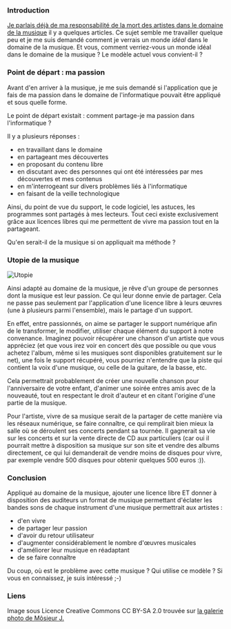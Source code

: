### Introduction

[Je parlais déjà de ma responsabilité de la mort des artistes dans le domaine de la musique](${BASE_URL}/archives/2012/09/27/je_suis_responsable_de_la_mort_des_artistes_dans_le_domaine_de_la_musique/index.html "Lire l'article de Blanko sur la mort des artistes") il y a quelques articles. Ce sujet semble me travailler quelque peu et je me suis demandé comment je verrais un monde *idéal* dans le domaine de la musique. Et vous, comment verriez-vous un monde idéal dans le domaine de la musique ? Le modèle actuel vous convient-il ?

### Point de départ : ma passion

Avant d'en arriver à la musique, je me suis demandé si l'application que je fais de ma passion dans le domaine de l'informatique pouvait être appliqué et sous quelle forme.

Le point de départ existait : comment partage-je ma passion dans l'informatique ?

Il y a plusieurs réponses : 

  * en travaillant dans le domaine
  * en partageant mes découvertes
  * en proposant du contenu libre
  * en discutant avec des personnes qui ont été intéressées par mes découvertes et mes contenus
  * en m'interrogeant sur divers problèmes liés à l'informatique
  * en faisant de la veille technologique

Ainsi, du point de vue du support, le code logiciel, les astuces, les programmes sont partagés à mes lecteurs. Tout ceci existe exclusivement grâce aux licences libres qui me permettent de vivre ma passion tout en la partageant.

Qu'en serait-il de la musique si on appliquait ma méthode ?

### Utopie de la musique

![Utopie](${BASE_URL}/images/musique/utopie.jpg "Dessin de l'utopie")

Ainsi adapté au domaine de la musique, je rêve d'un groupe de personnes dont la musique est leur passion. Ce qui leur donne envie de partager. Cela ne passe pas seulement par l'application d'une licence libre à leurs œuvres (une à plusieurs parmi l'ensemble), mais le partage d'un support.

En effet, entre passionnés, on aime se partager le support numérique afin de le transformer, le modifier, utiliser chaque élément du support à notre convenance. Imaginez pouvoir récupérer une chanson d'un artiste que vous appréciez (et que vous irez voir en concert dès que possible ou que vous achetez l'album, même si les musiques sont disponibles gratuitement sur le net), une fois le support récupéré, vous pourriez n'entendre que la piste qui contient la voix d'une musique, ou celle de la guitare, de la basse, etc.

Cela permettrait probablement de créer une nouvelle chanson pour l'anniversaire de votre enfant, d'animer une soirée entres amis avec de la nouveauté, tout en respectant le droit d'auteur et en citant l'origine d'une partie de la musique.

Pour l'artiste, vivre de sa musique serait de la partager de cette manière via les réseaux numérique, se faire connaître, ce qui remplirait bien mieux la salle où se déroulent ses concerts pendant sa tournée. Il gagnerait sa vie sur les concerts et sur la vente directe de CD aux particuliers (car oui il pourrait mettre à disposition sa musique sur son site et vendre des albums directement, ce qui lui demanderait de vendre moins de disques pour vivre, par exemple vendre 500 disques pour obtenir quelques 500 euros :)).

### Conclusion

Appliqué au domaine de la musique, ajouter une licence libre ET donner à disposition des auditeurs un format de musique permettant d'éclater les bandes sons de chaque instrument d'une musique permettrait aux artistes : 

  * d'en vivre
  * de partager leur passion
  * d'avoir du retour utilisateur
  * d'augmenter considérablement le nombre d'œuvres musicales
  * d'améliorer leur musique en réadaptant
  * de se faire connaître

Du coup, où est le problème avec cette musique ? Qui utilise ce modèle ? Si vous en connaissez, je suis intéressé ;-) 

### Liens

Image sous Licence Creative Commons CC BY-SA 2.0 trouvée sur [la galerie photo de Môsieur J.](http://www.flickr.com/photos/jblndl/ "Se rendre sur la page de Môsieur J.")

